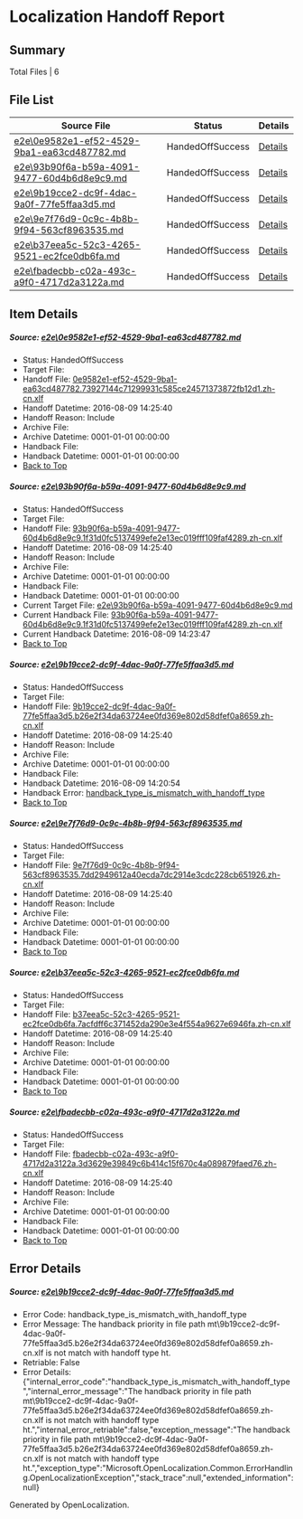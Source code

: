 # <a name='report-top'></a> Localization Handoff Report

## Summary
 Total Files | 6

## File List
 Source File | Status | Details 
 ----------- | ------ | ------- 
 [e2e\0e9582e1-ef52-4529-9ba1-ea63cd487782.md](https://github.com/OpenLocalizationTestOrg/oltest/blob/8176709ee79318caa6720b15f68d4c28c8a7af1c/e2e/0e9582e1-ef52-4529-9ba1-ea63cd487782.md) | HandedOffSuccess | [Details](#78222f7760397bff6bce19cdb4cd84b2aaf87da52)
 [e2e\93b90f6a-b59a-4091-9477-60d4b6d8e9c9.md](https://github.com/OpenLocalizationTestOrg/oltest/blob/c2dc445f1a738204f8428c1f67c7af13c983a7fd/e2e/93b90f6a-b59a-4091-9477-60d4b6d8e9c9.md) | HandedOffSuccess | [Details](#8d7729d3bc7d6f53a569f1e4652ee0db6d2cf4445)
 [e2e\9b19cce2-dc9f-4dac-9a0f-77fe5ffaa3d5.md](https://github.com/OpenLocalizationTestOrg/oltest/blob/8f083e8df9ce04fcc342fed2ae1f88fa2432517c/e2e/9b19cce2-dc9f-4dac-9a0f-77fe5ffaa3d5.md) | HandedOffSuccess | [Details](#8bd434459eaf60d9e1de3aa1ec428bf8dca8156e7)
 [e2e\9e7f76d9-0c9c-4b8b-9f94-563cf8963535.md](https://github.com/OpenLocalizationTestOrg/oltest/blob/d4b78a10e56e56248c7452a6223ef9fd8dce1fe3/e2e/9e7f76d9-0c9c-4b8b-9f94-563cf8963535.md) | HandedOffSuccess | [Details](#054de31838bb7c9d0d20bc21668f6f1ea965ff4a8)
 [e2e\b37eea5c-52c3-4265-9521-ec2fce0db6fa.md](https://github.com/OpenLocalizationTestOrg/oltest/blob/fd696ee3ed45fe3da77f51fa908a273b06e7f518/e2e/b37eea5c-52c3-4265-9521-ec2fce0db6fa.md) | HandedOffSuccess | [Details](#9bc37e9cfaa11e57431a9195627f0b02b14984939)
 [e2e\fbadecbb-c02a-493c-a9f0-4717d2a3122a.md](https://github.com/OpenLocalizationTestOrg/oltest/blob/ddf4a9f0d34031f27a0d43ecb602227c97447ccf/e2e/fbadecbb-c02a-493c-a9f0-4717d2a3122a.md) | HandedOffSuccess | [Details](#bf624952b29f1a6fa10bc13d60b95be0e000253313)

## Item Details
##### <a name='78222f7760397bff6bce19cdb4cd84b2aaf87da52'></a> Source: [e2e\0e9582e1-ef52-4529-9ba1-ea63cd487782.md](https://github.com/OpenLocalizationTestOrg/oltest/blob/8176709ee79318caa6720b15f68d4c28c8a7af1c/e2e/0e9582e1-ef52-4529-9ba1-ea63cd487782.md)
* Status: HandedOffSuccess
* Target File: 
* Handoff File: [0e9582e1-ef52-4529-9ba1-ea63cd487782.73927144c71299931c585ce24571373872fb12d1.zh-cn.xlf](https://github.com/OpenLocalizationTestOrg/olhandoff-e2e/blob/dd6ac23488b7c1e2f5a6d942ab75fd93be4b02ea/ol-handoff/OpenLocalizationTestOrg/ol-test-zhcn/ci/ht/0e9582e1-ef52-4529-9ba1-ea63cd487782.73927144c71299931c585ce24571373872fb12d1.zh-cn.xlf)
* Handoff Datetime: 2016-08-09 14:25:40
* Handoff Reason: Include
* Archive File: 
* Archive Datetime: 0001-01-01 00:00:00
* Handback File: 
* Handback Datetime: 0001-01-01 00:00:00
* [Back to Top](#report-top)

##### <a name='8d7729d3bc7d6f53a569f1e4652ee0db6d2cf4445'></a> Source: [e2e\93b90f6a-b59a-4091-9477-60d4b6d8e9c9.md](https://github.com/OpenLocalizationTestOrg/oltest/blob/c2dc445f1a738204f8428c1f67c7af13c983a7fd/e2e/93b90f6a-b59a-4091-9477-60d4b6d8e9c9.md)
* Status: HandedOffSuccess
* Target File: 
* Handoff File: [93b90f6a-b59a-4091-9477-60d4b6d8e9c9.1f31d0fc5137499efe2e13ec019fff109faf4289.zh-cn.xlf](https://github.com/OpenLocalizationTestOrg/olhandoff-e2e/blob/dd6ac23488b7c1e2f5a6d942ab75fd93be4b02ea/ol-handoff/OpenLocalizationTestOrg/ol-test-zhcn/ci/ht/93b90f6a-b59a-4091-9477-60d4b6d8e9c9.1f31d0fc5137499efe2e13ec019fff109faf4289.zh-cn.xlf)
* Handoff Datetime: 2016-08-09 14:25:40
* Handoff Reason: Include
* Archive File: 
* Archive Datetime: 0001-01-01 00:00:00
* Handback File: 
* Handback Datetime: 0001-01-01 00:00:00
* Current Target File: [e2e\93b90f6a-b59a-4091-9477-60d4b6d8e9c9.md](https://github.com/OpenLocalizationTestOrg/ol-test-zhcn/blob/33ceaa4649dfed706689533c606fa43af8ecf9ed/e2e/93b90f6a-b59a-4091-9477-60d4b6d8e9c9.md)
* Current Handback File: [93b90f6a-b59a-4091-9477-60d4b6d8e9c9.1f31d0fc5137499efe2e13ec019fff109faf4289.zh-cn.xlf](https://github.com/OpenLocalizationTestOrg/olhandback-e2e/blob/88fe49eee59b6cd206830e73b681193e34c8dadb/ol-handback/OpenLocalizationTestOrg/ol-test-zhcn/ci/93b90f6a-b59a-4091-9477-60d4b6d8e9c9.1f31d0fc5137499efe2e13ec019fff109faf4289.zh-cn.xlf)
* Current Handback Datetime: 2016-08-09 14:23:47
* [Back to Top](#report-top)

##### <a name='8bd434459eaf60d9e1de3aa1ec428bf8dca8156e7'></a> Source: [e2e\9b19cce2-dc9f-4dac-9a0f-77fe5ffaa3d5.md](https://github.com/OpenLocalizationTestOrg/oltest/blob/8f083e8df9ce04fcc342fed2ae1f88fa2432517c/e2e/9b19cce2-dc9f-4dac-9a0f-77fe5ffaa3d5.md)
* Status: HandedOffSuccess
* Target File: 
* Handoff File: [9b19cce2-dc9f-4dac-9a0f-77fe5ffaa3d5.b26e2f34da63724ee0fd369e802d58dfef0a8659.zh-cn.xlf](https://github.com/OpenLocalizationTestOrg/olhandoff-e2e/blob/dd6ac23488b7c1e2f5a6d942ab75fd93be4b02ea/ol-handoff/OpenLocalizationTestOrg/ol-test-zhcn/ci/ht/9b19cce2-dc9f-4dac-9a0f-77fe5ffaa3d5.b26e2f34da63724ee0fd369e802d58dfef0a8659.zh-cn.xlf)
* Handoff Datetime: 2016-08-09 14:25:40
* Handoff Reason: Include
* Archive File: 
* Archive Datetime: 0001-01-01 00:00:00
* Handback File: 
* Handback Datetime: 2016-08-09 14:20:54
* Handback Error: [handback_type_is_mismatch_with_handoff_type](#8bd434459eaf60d9e1de3aa1ec428bf8dca8156e7handback_type_is_mismatch_with_handoff_type)
* [Back to Top](#report-top)

##### <a name='054de31838bb7c9d0d20bc21668f6f1ea965ff4a8'></a> Source: [e2e\9e7f76d9-0c9c-4b8b-9f94-563cf8963535.md](https://github.com/OpenLocalizationTestOrg/oltest/blob/d4b78a10e56e56248c7452a6223ef9fd8dce1fe3/e2e/9e7f76d9-0c9c-4b8b-9f94-563cf8963535.md)
* Status: HandedOffSuccess
* Target File: 
* Handoff File: [9e7f76d9-0c9c-4b8b-9f94-563cf8963535.7dd2949612a40ecda7dc2914e3cdc228cb651926.zh-cn.xlf](https://github.com/OpenLocalizationTestOrg/olhandoff-e2e/blob/dd6ac23488b7c1e2f5a6d942ab75fd93be4b02ea/ol-handoff/OpenLocalizationTestOrg/ol-test-zhcn/ci/ht/9e7f76d9-0c9c-4b8b-9f94-563cf8963535.7dd2949612a40ecda7dc2914e3cdc228cb651926.zh-cn.xlf)
* Handoff Datetime: 2016-08-09 14:25:40
* Handoff Reason: Include
* Archive File: 
* Archive Datetime: 0001-01-01 00:00:00
* Handback File: 
* Handback Datetime: 0001-01-01 00:00:00
* [Back to Top](#report-top)

##### <a name='9bc37e9cfaa11e57431a9195627f0b02b14984939'></a> Source: [e2e\b37eea5c-52c3-4265-9521-ec2fce0db6fa.md](https://github.com/OpenLocalizationTestOrg/oltest/blob/fd696ee3ed45fe3da77f51fa908a273b06e7f518/e2e/b37eea5c-52c3-4265-9521-ec2fce0db6fa.md)
* Status: HandedOffSuccess
* Target File: 
* Handoff File: [b37eea5c-52c3-4265-9521-ec2fce0db6fa.7acfdff6c371452da290e3e4f554a9627e6946fa.zh-cn.xlf](https://github.com/OpenLocalizationTestOrg/olhandoff-e2e/blob/dd6ac23488b7c1e2f5a6d942ab75fd93be4b02ea/ol-handoff/OpenLocalizationTestOrg/ol-test-zhcn/ci/ht/b37eea5c-52c3-4265-9521-ec2fce0db6fa.7acfdff6c371452da290e3e4f554a9627e6946fa.zh-cn.xlf)
* Handoff Datetime: 2016-08-09 14:25:40
* Handoff Reason: Include
* Archive File: 
* Archive Datetime: 0001-01-01 00:00:00
* Handback File: 
* Handback Datetime: 0001-01-01 00:00:00
* [Back to Top](#report-top)

##### <a name='bf624952b29f1a6fa10bc13d60b95be0e000253313'></a> Source: [e2e\fbadecbb-c02a-493c-a9f0-4717d2a3122a.md](https://github.com/OpenLocalizationTestOrg/oltest/blob/ddf4a9f0d34031f27a0d43ecb602227c97447ccf/e2e/fbadecbb-c02a-493c-a9f0-4717d2a3122a.md)
* Status: HandedOffSuccess
* Target File: 
* Handoff File: [fbadecbb-c02a-493c-a9f0-4717d2a3122a.3d3629e39849c6b414c15f670c4a089879faed76.zh-cn.xlf](https://github.com/OpenLocalizationTestOrg/olhandoff-e2e/blob/dd6ac23488b7c1e2f5a6d942ab75fd93be4b02ea/ol-handoff/OpenLocalizationTestOrg/ol-test-zhcn/ci/ht/fbadecbb-c02a-493c-a9f0-4717d2a3122a.3d3629e39849c6b414c15f670c4a089879faed76.zh-cn.xlf)
* Handoff Datetime: 2016-08-09 14:25:40
* Handoff Reason: Include
* Archive File: 
* Archive Datetime: 0001-01-01 00:00:00
* Handback File: 
* Handback Datetime: 0001-01-01 00:00:00
* [Back to Top](#report-top)


## Error Details
##### <a name='8bd434459eaf60d9e1de3aa1ec428bf8dca8156e7handback_type_is_mismatch_with_handoff_type'></a> Source: [e2e\9b19cce2-dc9f-4dac-9a0f-77fe5ffaa3d5.md](#8bd434459eaf60d9e1de3aa1ec428bf8dca8156e7)
* Error Code: handback_type_is_mismatch_with_handoff_type
* Error Message: The handback priority in file path mt\9b19cce2-dc9f-4dac-9a0f-77fe5ffaa3d5.b26e2f34da63724ee0fd369e802d58dfef0a8659.zh-cn.xlf is not match with handoff type ht.
* Retriable: False
* Error Details: {"internal_error_code":"handback_type_is_mismatch_with_handoff_type","internal_error_message":"The handback priority in file path mt\\9b19cce2-dc9f-4dac-9a0f-77fe5ffaa3d5.b26e2f34da63724ee0fd369e802d58dfef0a8659.zh-cn.xlf is not match with handoff type ht.","internal_error_retriable":false,"exception_message":"The handback priority in file path mt\\9b19cce2-dc9f-4dac-9a0f-77fe5ffaa3d5.b26e2f34da63724ee0fd369e802d58dfef0a8659.zh-cn.xlf is not match with handoff type ht.","exception_type":"Microsoft.OpenLocalization.Common.ErrorHandling.OpenLocalizationException","stack_trace":null,"extended_information":null}


Generated by OpenLocalization.

